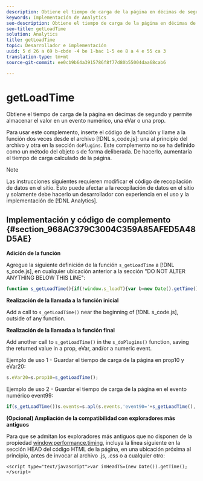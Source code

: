 ```yaml
---
description: Obtiene el tiempo de carga de la página en décimas de segundo y permite almacenar el valor en un evento numérico, una eVar o una prop.
keywords: Implementación de Analytics
seo-description: Obtiene el tiempo de carga de la página en décimas de segundo y permite almacenar el valor en un evento numérico, una eVar o una prop.
seo-title: getLoadTime
solution: Analytics
title: getLoadTime
topic: Desarrollador e implementación
uuid: 5 d 26 a 69 b-cbde -4 be 1-bac 1-5 ee 8 a 4 e 55 ca 3
translation-type: tm+mt
source-git-commit: ee0cb9b64a3915786f8f77d80b55004daa68cab6

---
```



# getLoadTime

Obtiene el tiempo de carga de la página en décimas de segundo y permite almacenar el valor en un evento numérico, una eVar o una prop.

Para usar este complemento, inserte el código de la función y llame a la función dos veces desde el archivo [!DNL s_code.js]: una al principio del archivo y otra en la sección `doPlugins`. Este complemento no se ha definido como un método del objeto s de forma deliberada. De hacerlo, aumentaría el tiempo de carga calculado de la página.

>[!NOTE]
>
>Las instrucciones siguientes requieren modificar el código de recopilación de datos en el sitio. Esto puede afectar a la recopilación de datos en el sitio y solamente debe hacerlo un desarrollador con experiencia en el uso y la implementación de [!DNL Analytics].

## Implementación y código de complemento {#section_968AC379C3004C359A85AFED5A48D5AE}

**Adición de la función**

Agregue la siguiente definición de la función `s_getLoadTime` a [!DNL s_code.js], en cualquier ubicación anterior a la sección "DO NOT ALTER ANYTHING BELOW THIS LINE":

```js
function s_getLoadTime(){if(!window.s_loadT){var b=new Date().getTime(),o=window.performance?performance.timing:0,a=o?o.requestStart:window.inHeadTS||0;s_loadT=a?Math.round((b-a)/100):''}return s_loadT}
```

**Realización de la llamada a la función inicial**

Add a call to `s_getLoadTime()` near the beginning of [!DNL s_code.js], outside of any function.

**Realización de la llamada a la función final**

Add another call to `s_getLoadTime()` in the `s_doPlugins()` function, saving the returned value in a prop, eVar, and/or a numeric event.

Ejemplo de uso 1 - Guardar el tiempo de carga de la página en prop10 y eVar20:

```js
s.eVar20=s.prop10=s_getLoadTime();
```

Ejemplo de uso 2 - Guardar el tiempo de carga de la página en el evento numérico event99:

```js
if(s_getLoadTime())s.events=s.apl(s.events,'event90='+s_getLoadTime(),',',1);
```

**(Opcional) Ampliación de la compatibilidad con exploradores más antiguos**

Para que se admitan los exploradores más antiguos que no disponen de la propiedad [window.performance.timing](https://www.html5rocks.com/en/tutorials/webperformance/basics/), incluya la línea siguiente en la sección HEAD del código HTML de la página, en una ubicación próxima al principio, antes de invocar al archivo .js, .css o a cualquier otro:

```
<script type="text/javascript">var inHeadTS=(new Date()).getTime();</script>
```

